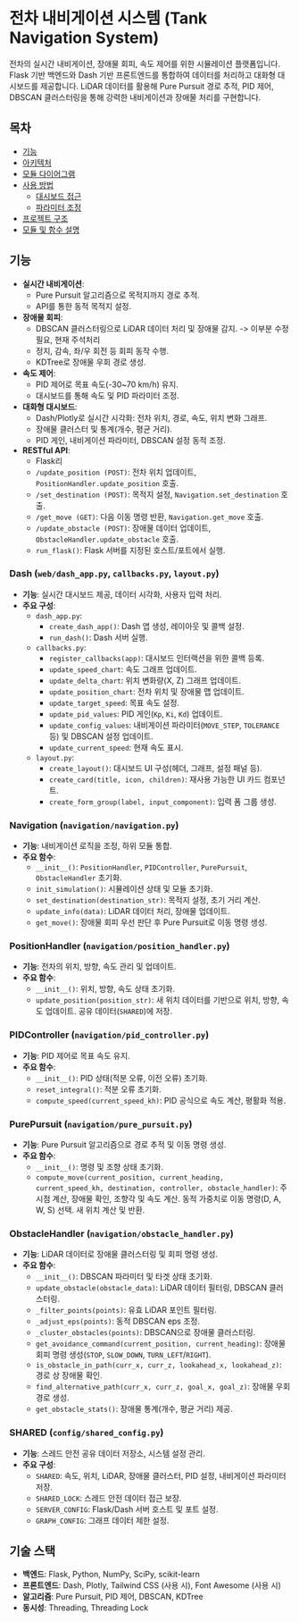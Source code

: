 # 전차 내비게이션 시스템 (Tank Navigation System)

전차의 실시간 내비게이션, 장애물 회피, 속도 제어를 위한 시뮬레이션 플랫폼입니다. Flask 기반 백엔드와 Dash 기반 프론트엔드를 통합하여 데이터를 처리하고 대화형 대시보드를 제공합니다. LiDAR 데이터를 활용해 Pure Pursuit 경로 추적, PID 제어, DBSCAN 클러스터링을 통해 강력한 내비게이션과 장애물 처리를 구현합니다.

## 목차

- [기능](#기능)
- [아키텍처](#아키텍처)
- [모듈 다이어그램](#모듈-다이어그램)
- [사용 방법](#사용-방법)
    - [대시보드 접근](#대시보드-접근)
    - [파라미터 조정](#파라미터-조정)
- [프로젝트 구조](#프로젝트-구조)
- [모듈 및 함수 설명](#모듈-및-함수-설명)


## 기능

* **실시간 내비게이션**:
    * Pure Pursuit 알고리즘으로 목적지까지 경로 추적.
    * API를 통한 동적 목적지 설정.
* **장애물 회피**:
    * DBSCAN 클러스터링으로 LiDAR 데이터 처리 및 장애물 감지. -> 이부분 수정 필요, 현재 주석처리
    * 정지, 감속, 좌/우 회전 등 회피 동작 수행.
    * KDTree로 장애물 우회 경로 생성.
* **속도 제어**:
    * PID 제어로 목표 속도(-30~70 km/h) 유지.
    * 대시보드를 통해 속도 및 PID 파라미터 조정.
* **대화형 대시보드**:
    * Dash/Plotly로 실시간 시각화: 전차 위치, 경로, 속도, 위치 변화 그래프.
    * 장애물 클러스터 및 통계(개수, 평균 거리).
    * PID 게인, 내비게이션 파라미터, DBSCAN 설정 동적 조정.
* **RESTful API**:
    * Flask리
    * `/update_position (POST)`: 전차 위치 업데이트, `PositionHandler.update_position` 호출.
    * `/set_destination (POST)`: 목적지 설정, `Navigation.set_destination` 호출.
    * `/get_move (GET)`: 다음 이동 명령 반환, `Navigation.get_move` 호출.
    * `/update_obstacle (POST)`: 장애물 데이터 업데이트, `ObstacleHandler.update_obstacle` 호출.
    * `run_flask()`: Flask 서버를 지정된 호스트/포트에서 실행.

### Dash (`web/dash_app.py`, `callbacks.py`, `layout.py`)

* **기능**: 실시간 대시보드 제공, 데이터 시각화, 사용자 입력 처리.
* **주요 구성**:
    * `dash_app.py`:
        * `create_dash_app()`: Dash 앱 생성, 레이아웃 및 콜백 설정.
        * `run_dash()`: Dash 서버 실행.
    * `callbacks.py`:
        * `register_callbacks(app)`: 대시보드 인터랙션을 위한 콜백 등록.
        * `update_speed_chart`: 속도 그래프 업데이트.
        * `update_delta_chart`: 위치 변화량(X, Z) 그래프 업데이트.
        * `update_position_chart`: 전차 위치 및 장애물 맵 업데이트.
        * `update_target_speed`: 목표 속도 설정.
        * `update_pid_values`: PID 게인(`Kp`, `Ki`, `Kd`) 업데이트.
        * `update_config_values`: 내비게이션 파라미터(`MOVE_STEP`, `TOLERANCE` 등) 및 DBSCAN 설정 업데이트.
        * `update_current_speed`: 현재 속도 표시.
    * `layout.py`:
        * `create_layout()`: 대시보드 UI 구성(헤더, 그래프, 설정 패널 등).
        * `create_card(title, icon, children)`: 재사용 가능한 UI 카드 컴포넌트.
        * `create_form_group(label, input_component)`: 입력 폼 그룹 생성.

### Navigation (`navigation/navigation.py`)

* **기능**: 내비게이션 로직을 조정, 하위 모듈 통합.
* **주요 함수**:
    * `__init__()`: `PositionHandler`, `PIDController`, `PurePursuit`, `ObstacleHandler` 초기화.
    * `init_simulation()`: 시뮬레이션 상태 및 모듈 초기화.
    * `set_destination(destination_str)`: 목적지 설정, 초기 거리 계산.
    * `update_info(data)`: LiDAR 데이터 처리, 장애물 업데이트.
    * `get_move()`: 장애물 회피 우선 판단 후 Pure Pursuit로 이동 명령 생성.

### PositionHandler (`navigation/position_handler.py`)

* **기능**: 전차의 위치, 방향, 속도 관리 및 업데이트.
* **주요 함수**:
    * `__init__()`: 위치, 방향, 속도 상태 초기화.
    * `update_position(position_str)`: 새 위치 데이터를 기반으로 위치, 방향, 속도 업데이트. 공유 데이터(`SHARED`)에 저장.

### PIDController (`navigation/pid_controller.py`)

* **기능**: PID 제어로 목표 속도 유지.
* **주요 함수**:
    * `__init__()`: PID 상태(적분 오류, 이전 오류) 초기화.
    * `reset_integral()`: 적분 오류 초기화.
    * `compute_speed(current_speed_kh)`: PID 공식으로 속도 계산, 평활화 적용.

### PurePursuit (`navigation/pure_pursuit.py`)

* **기능**: Pure Pursuit 알고리즘으로 경로 추적 및 이동 명령 생성.
* **주요 함수**:
    * `__init__()`: 명령 및 조향 상태 초기화.
    * `compute_move(current_position, current_heading, current_speed_kh, destination, controller, obstacle_handler)`: 주시점 계산, 장애물 확인, 조향각 및 속도 계산. 동적 가중치로 이동 명령(D, A, W, S) 선택. 새 위치 계산 및 반환.

### ObstacleHandler (`navigation/obstacle_handler.py`)

* **기능**: LiDAR 데이터로 장애물 클러스터링 및 회피 명령 생성.
* **주요 함수**:
    * `__init__()`: DBSCAN 파라미터 및 타겟 상태 초기화.
    * `update_obstacle(obstacle_data)`: LiDAR 데이터 필터링, DBSCAN 클러스터링.
    * `_filter_points(points)`: 유효 LiDAR 포인트 필터링.
    * `_adjust_eps(points)`: 동적 DBSCAN eps 조정.
    * `_cluster_obstacles(points)`: DBSCAN으로 장애물 클러스터링.
    * `get_avoidance_command(current_position, current_heading)`: 장애물 회피 명령 생성(`STOP`, `SLOW_DOWN`, `TURN_LEFT`/`RIGHT`).
    * `is_obstacle_in_path(curr_x, curr_z, lookahead_x, lookahead_z)`: 경로 상 장애물 확인.
    * `find_alternative_path(curr_x, curr_z, goal_x, goal_z)`: 장애물 우회 경로 생성.
    * `get_obstacle_stats()`: 장애물 통계(개수, 평균 거리) 제공.

### SHARED (`config/shared_config.py`)

* **기능**: 스레드 안전 공유 데이터 저장소, 시스템 설정 관리.
* **주요 구성**:
    * `SHARED`: 속도, 위치, LiDAR, 장애물 클러스터, PID 설정, 내비게이션 파라미터 저장.
    * `SHARED_LOCK`: 스레드 안전 데이터 접근 보장.
    * `SERVER_CONFIG`: Flask/Dash 서버 호스트 및 포트 설정.
    * `GRAPH_CONFIG`: 그래프 데이터 제한 설정.

## 기술 스택

* **백엔드**: Flask, Python, NumPy, SciPy, scikit-learn
* **프론트엔드**: Dash, Plotly, Tailwind CSS (사용 시), Font Awesome (사용 시)
* **알고리즘**: Pure Pursuit, PID 제어, DBSCAN, KDTree
* **동시성**: Threading, Threading Lock
